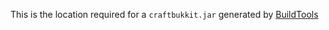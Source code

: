 This is the location required for a `craftbukkit.jar` generated by [BuildTools](http://www.spigotmc.org/wiki/buildtools/)